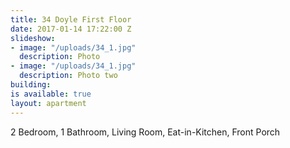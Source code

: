 ```yaml
---
title: 34 Doyle First Floor
date: 2017-01-14 17:22:00 Z
slideshow:
- image: "/uploads/34_1.jpg"
  description: Photo
- image: "/uploads/34_1.jpg"
  description: Photo two
building: 
is available: true
layout: apartment
---
```


2 Bedroom, 1 Bathroom, Living Room, Eat-in-Kitchen, Front Porch
